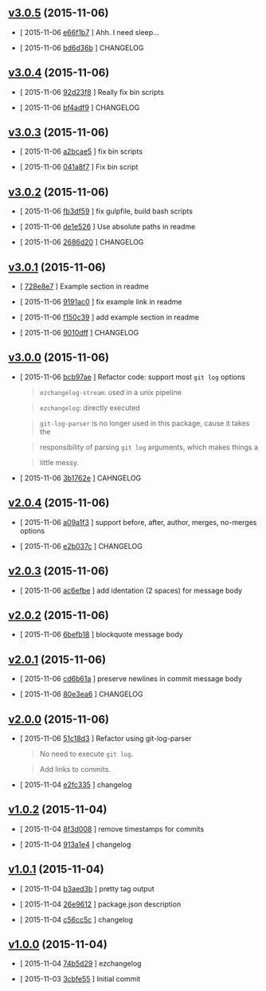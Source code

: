 <!-- LATEST 415dc78 -->

## [v3.0.5](https://github.com/zoubin/ezchangelog/commit/415dc78) (2015-11-06)

* [ 2015-11-06 [e66f1b7](https://github.com/zoubin/ezchangelog/commit/e66f1b7) ] Ahh. I need sleep...

* [ 2015-11-06 [bd6d36b](https://github.com/zoubin/ezchangelog/commit/bd6d36b) ] CHANGELOG

## [v3.0.4](https://github.com/zoubin/ezchangelog/commit/bdf0091) (2015-11-06)

* [ 2015-11-06 [92d23f8](https://github.com/zoubin/ezchangelog/commit/92d23f8) ] Really fix bin scripts

* [ 2015-11-06 [bf4adf9](https://github.com/zoubin/ezchangelog/commit/bf4adf9) ] CHANGELOG

## [v3.0.3](https://github.com/zoubin/ezchangelog/commit/afec967) (2015-11-06)

* [ 2015-11-06 [a2bcae5](https://github.com/zoubin/ezchangelog/commit/a2bcae5) ] fix bin scripts

* [ 2015-11-06 [041a8f7](https://github.com/zoubin/ezchangelog/commit/041a8f7) ] Fix bin script

## [v3.0.2](https://github.com/zoubin/ezchangelog/commit/de419ea) (2015-11-06)

* [ 2015-11-06 [fb3df59](https://github.com/zoubin/ezchangelog/commit/fb3df59) ] fix gulpfile, build bash scripts

* [ 2015-11-06 [de1e526](https://github.com/zoubin/ezchangelog/commit/de1e526) ] Use absolute paths in readme

* [ 2015-11-06 [2686d20](https://github.com/zoubin/ezchangelog/commit/2686d20) ] CHANGELOG

## [v3.0.1](https://github.com/zoubin/ezchangelog/commit/4a22842) (2015-11-06)

* [ [728e8e7](https://github.com/zoubin/ezchangelog/commit/728e8e7) ] Example section in readme

* [ 2015-11-06 [9191ac0](https://github.com/zoubin/ezchangelog/commit/9191ac0) ] fix example link in readme

* [ 2015-11-06 [f150c39](https://github.com/zoubin/ezchangelog/commit/f150c39) ] add example section in readme

* [ 2015-11-06 [9010dff](https://github.com/zoubin/ezchangelog/commit/9010dff) ] CHANGELOG

## [v3.0.0](https://github.com/zoubin/ezchangelog/commit/9138646) (2015-11-06)

* [ 2015-11-06 [bcb97ae](https://github.com/zoubin/ezchangelog/commit/bcb97ae) ] Refactor code: support most `git log` options

  >`ezchangelog-stream`: used in a unix pipeline

  >`ezchangelog`: directly executed

  >`git-log-parser` is no longer used in this package, cause it takes the

  >responsibility of parsing `git log` arguments, which makes things a

  >little messy.

* [ 2015-11-06 [3b1762e](https://github.com/zoubin/ezchangelog/commit/3b1762e) ] CAHNGELOG

## [v2.0.4](https://github.com/zoubin/ezchangelog/commit/7fd1997) (2015-11-06)

* [ 2015-11-06 [a09a1f3](https://github.com/zoubin/ezchangelog/commit/a09a1f3) ] support before, after, author, merges, no-merges options

* [ 2015-11-06 [e2b037c](https://github.com/zoubin/ezchangelog/commit/e2b037c) ] CHANGELOG

## [v2.0.3](https://github.com/zoubin/ezchangelog/commit/7cb15b2) (2015-11-06)

* [ 2015-11-06 [ac6efbe](https://github.com/zoubin/ezchangelog/commit/ac6efbe) ] add identation (2 spaces) for message body

## [v2.0.2](https://github.com/zoubin/ezchangelog/commit/1e62caf) (2015-11-06)

* [ 2015-11-06 [6befb18](https://github.com/zoubin/ezchangelog/commit/6befb18) ] blockquote message body

## [v2.0.1](https://github.com/zoubin/ezchangelog/commit/19bc65e) (2015-11-06)

* [ 2015-11-06 [cd6b61a](https://github.com/zoubin/ezchangelog/commit/cd6b61a) ] preserve newlines in commit message body

* [ 2015-11-06 [80e3ea6](https://github.com/zoubin/ezchangelog/commit/80e3ea6) ] CHANGELOG

## [v2.0.0](https://github.com/zoubin/ezchangelog/commit/fe0eb73) (2015-11-06)

* [ 2015-11-06 [51c18d3](https://github.com/zoubin/ezchangelog/commit/51c18d3) ] Refactor using git-log-parser

  >No need to execute `git log`.

  >Add links to commits.

* [ 2015-11-04 [e2fc335](https://github.com/zoubin/ezchangelog/commit/e2fc335) ] changelog

## [v1.0.2](https://github.com/zoubin/ezchangelog/commit/bba7989) (2015-11-04)

* [ 2015-11-04 [8f3d008](https://github.com/zoubin/ezchangelog/commit/8f3d008) ] remove timestamps for commits

* [ 2015-11-04 [913a1e4](https://github.com/zoubin/ezchangelog/commit/913a1e4) ] changelog

## [v1.0.1](https://github.com/zoubin/ezchangelog/commit/481d966) (2015-11-04)

* [ 2015-11-04 [b3aed3b](https://github.com/zoubin/ezchangelog/commit/b3aed3b) ] pretty tag output

* [ 2015-11-04 [26e9612](https://github.com/zoubin/ezchangelog/commit/26e9612) ] package.json description

* [ 2015-11-04 [c56cc5c](https://github.com/zoubin/ezchangelog/commit/c56cc5c) ] changelog

## [v1.0.0](https://github.com/zoubin/ezchangelog/commit/cc25d28) (2015-11-04)

* [ 2015-11-04 [74b5d29](https://github.com/zoubin/ezchangelog/commit/74b5d29) ] ezchangelog

* [ 2015-11-03 [3cbfe55](https://github.com/zoubin/ezchangelog/commit/3cbfe55) ] Initial commit

